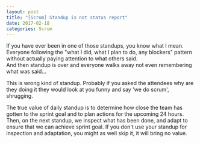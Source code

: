 ```yaml
---
layout: post
title: "[Scrum] Standup is not status report"
date: 2017-02-18
categories: Scrum
---
```


If you have ever been in one of those standups, you know what I mean. 
Everyone following the "what I did, what I plan to do, any blockers" pattern without actually paying attention to what others said. <br/>
And then standup is over and everyone walks away not even remembering what was said...



This is wrong kind of standup.
Probably if you asked the attendees why are they doing it they would look at you funny and say 'we do scrum', shrugging.


The true value of daily standup is to determine how close the team has gotten to the sprint goal and to plan actions for the upcoming 24 hours. Then, on the next standup, we inspect what has been done, and adapt to ensure that we can achieve sprint goal.
If you don't use your standup for inspection and adaptation, you might as well skip it, it will bring no value.
